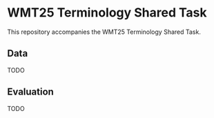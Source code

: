 # WMT25 Terminology Shared Task

This repository accompanies the WMT25 Terminology Shared Task.

## Data

TODO

## Evaluation

TODO